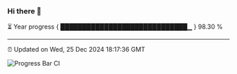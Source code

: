### Hi there 👋

⏳ Year progress { █████████████████████████████▁ } 98.30 %

---

⏰ Updated on Wed, 25 Dec 2024 18:17:36 GMT

![Progress Bar CI](https://github.com/liununu/liununu/workflows/Progress%20Bar%20CI/badge.svg)
